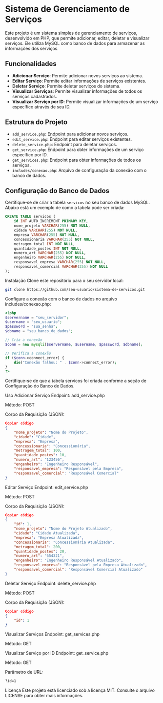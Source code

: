 # Sistema de Gerenciamento de Serviços

Este projeto é um sistema simples de gerenciamento de serviços, desenvolvido em PHP, que permite adicionar, editar, deletar e visualizar serviços. Ele utiliza MySQL como banco de dados para armazenar as informações dos serviços.

## Funcionalidades

- **Adicionar Serviço**: Permite adicionar novos serviços ao sistema.
- **Editar Serviço**: Permite editar informações de serviços existentes.
- **Deletar Serviço**: Permite deletar serviços do sistema.
- **Visualizar Serviços**: Permite visualizar informações de todos os serviços cadastrados.
- **Visualizar Serviço por ID**: Permite visualizar informações de um serviço específico através de seu ID.

## Estrutura do Projeto

- `add_service.php`: Endpoint para adicionar novos serviços.
- `edit_service.php`: Endpoint para editar serviços existentes.
- `delete_service.php`: Endpoint para deletar serviços.
- `get_service.php`: Endpoint para obter informações de um serviço específico por ID.
- `get_services.php`: Endpoint para obter informações de todos os serviços.
- `includes/conexao.php`: Arquivo de configuração da conexão com o banco de dados.

## Configuração do Banco de Dados

Certifique-se de criar a tabela `servicos` no seu banco de dados MySQL. Abaixo está um exemplo de como a tabela pode ser criada:

```sql
CREATE TABLE servicos (
    id INT AUTO_INCREMENT PRIMARY KEY,
    nome_projeto VARCHAR(255) NOT NULL,
    cidade VARCHAR(255) NOT NULL,
    empresa VARCHAR(255) NOT NULL,
    concessionaria VARCHAR(255) NOT NULL,
    metragem_total INT NOT NULL,
    quantidade_postes INT NOT NULL,
    numero_art VARCHAR(255) NOT NULL,
    engenheiro VARCHAR(255) NOT NULL,
    responsavel_empresa VARCHAR(255) NOT NULL,
    responsavel_comercial VARCHAR(255) NOT NULL
);
```

Instalação
Clone este repositório para o seu servidor local:

```sh
git clone https://github.com/seu-usuario/sistema-de-servicos.git
```

Configure a conexão com o banco de dados no arquivo includes/conexao.php:

```php
<?php
$servername = "seu_servidor";
$username = "seu_usuario";
$password = "sua_senha";
$dbname = "seu_banco_de_dados";

// Cria a conexão
$conn = new mysqli($servername, $username, $password, $dbname);

// Verifica a conexão
if ($conn->connect_error) {
    die("Conexão falhou: " . $conn->connect_error);
}
?>
```

Certifique-se de que a tabela servicos foi criada conforme a seção de Configuração do Banco de Dados.

Uso
Adicionar Serviço
Endpoint: add_service.php

Método: POST

Corpo da Requisição (JSON):

```json
Copiar código
{
    "nome_projeto": "Nome do Projeto",
    "cidade": "Cidade",
    "empresa": "Empresa",
    "concessionaria": "Concessionária",
    "metragem_total": 100,
    "quantidade_postes": 10,
    "numero_art": "123456",
    "engenheiro": "Engenheiro Responsável",
    "responsavel_empresa": "Responsável pela Empresa",
    "responsavel_comercial": "Responsável Comercial"
}
```
Editar Serviço
Endpoint: edit_service.php

Método: POST

Corpo da Requisição (JSON):

```json
Copiar código
{
    "id": 1,
    "nome_projeto": "Nome do Projeto Atualizado",
    "cidade": "Cidade Atualizada",
    "empresa": "Empresa Atualizada",
    "concessionaria": "Concessionária Atualizada",
    "metragem_total": 200,
    "quantidade_postes": 20,
    "numero_art": "654321",
    "engenheiro": "Engenheiro Responsável Atualizado",
    "responsavel_empresa": "Responsável pela Empresa Atualizado",
    "responsavel_comercial": "Responsável Comercial Atualizado"
}
```
Deletar Serviço
Endpoint: delete_service.php

Método: POST

Corpo da Requisição (JSON):

```json
Copiar código
{
    "id": 1
}
```
Visualizar Serviços
Endpoint: get_services.php

Método: GET

Visualizar Serviço por ID
Endpoint: get_service.php

Método: GET

Parâmetro de URL:

```bash
?id=1
```

Licença
Este projeto está licenciado sob a licença MIT. Consulte o arquivo LICENSE para obter mais informações.
